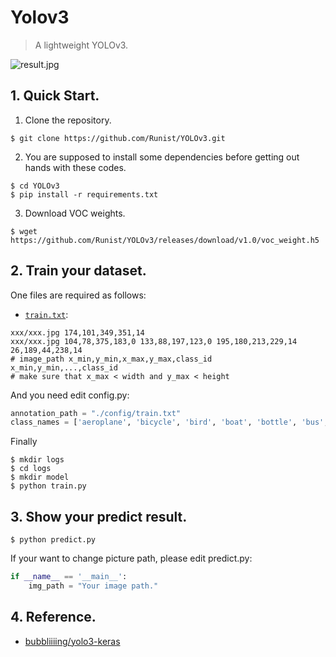 # Yolov3

> A lightweight YOLOv3. <br>

![result.jpg](https://i.loli.net/2020/11/13/Tr7IR2bW8Bk4gDN.jpg)

## 1. Quick Start.

1. Clone the repository.

```
$ git clone https://github.com/Runist/YOLOv3.git
```

2. You are supposed to install some dependencies before getting out hands with these codes.

```
$ cd YOLOv3
$ pip install -r requirements.txt
```

3. Download VOC weights.

```
$ wget https://github.com/Runist/YOLOv3/releases/download/v1.0/voc_weight.h5
```

## 2. Train your dataset.

One files are required as follows:

- [`train.txt`](https://github.com/Runist/YOLOv3/config/trian.txt): 

```
xxx/xxx.jpg 174,101,349,351,14
xxx/xxx.jpg 104,78,375,183,0 133,88,197,123,0 195,180,213,229,14 26,189,44,238,14
# image_path x_min,y_min,x_max,y_max,class_id  x_min,y_min,...,class_id 
# make sure that x_max < width and y_max < height
```

And you need edit config.py:

```python
annotation_path = "./config/train.txt"
class_names = ['aeroplane', 'bicycle', 'bird', 'boat', 'bottle', 'bus', 'car', 'cat', 'chair', 'cow', 'diningtable', 'dog', 'horse', 'motorbike', 'person', 'pottedplant', 'sheep', 'sofa', 'train', 'tvmonitor']
```

Finally

```
$ mkdir logs
$ cd logs
$ mkdir model
$ python train.py			
```

## 3. Show your predict result.

```
$ python predict.py
```

If your want to change picture path, please edit predict.py:

```python
if __name__ == '__main__':
    img_path = "Your image path."
```
## 4. Reference.

- [bubbliiiing/yolo3-keras](https://github.com/bubbliiiing/yolo3-keras)

